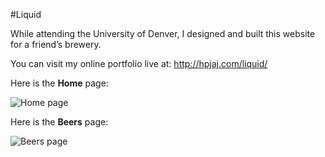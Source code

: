 #Liquid

While attending the University of Denver, I designed and built this website for a friend’s brewery.

You can visit my online portfolio live at: http://hpjaj.com/liquid/

Here is the **Home** page:

![Home page](http://hpjaj.com/web-images/liquid/liquid-home.jpg)

Here is the **Beers** page:

![Beers page](http://hpjaj.com/web-images/liquid/liquid-beers.jpg)
